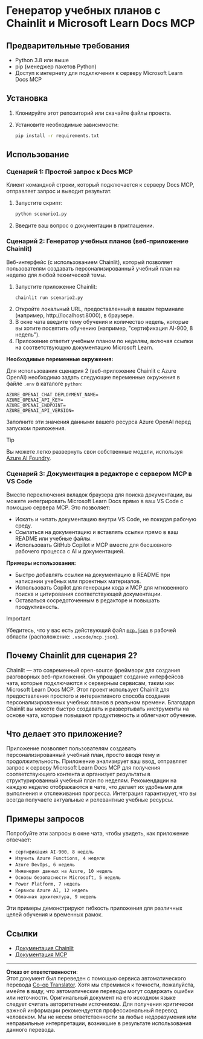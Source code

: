 <!--
CO_OP_TRANSLATOR_METADATA:
{
  "original_hash": "6ef6015d29b95f1cab97fb88a045a991",
  "translation_date": "2025-09-05T10:17:40+00:00",
  "source_file": "09-CaseStudy/docs-mcp/solution/python/README.md",
  "language_code": "ru"
}
-->
# Генератор учебных планов с Chainlit и Microsoft Learn Docs MCP

## Предварительные требования

- Python 3.8 или выше
- pip (менеджер пакетов Python)
- Доступ к интернету для подключения к серверу Microsoft Learn Docs MCP

## Установка

1. Клонируйте этот репозиторий или скачайте файлы проекта.
2. Установите необходимые зависимости:

   ```bash
   pip install -r requirements.txt
   ```

## Использование

### Сценарий 1: Простой запрос к Docs MCP
Клиент командной строки, который подключается к серверу Docs MCP, отправляет запрос и выводит результат.

1. Запустите скрипт:
   ```bash
   python scenario1.py
   ```
2. Введите ваш вопрос о документации в приглашении.

### Сценарий 2: Генератор учебных планов (веб-приложение Chainlit)
Веб-интерфейс (с использованием Chainlit), который позволяет пользователям создавать персонализированный учебный план на неделю для любой технической темы.

1. Запустите приложение Chainlit:
   ```bash
   chainlit run scenario2.py
   ```
2. Откройте локальный URL, предоставленный в вашем терминале (например, http://localhost:8000), в браузере.
3. В окне чата введите тему обучения и количество недель, которые вы хотите посвятить обучению (например, "сертификация AI-900, 8 недель").
4. Приложение ответит учебным планом по неделям, включая ссылки на соответствующую документацию Microsoft Learn.

**Необходимые переменные окружения:**

Для использования сценария 2 (веб-приложение Chainlit с Azure OpenAI) необходимо задать следующие переменные окружения в файле `.env` в каталоге `python`:

```
AZURE_OPENAI_CHAT_DEPLOYMENT_NAME=
AZURE_OPENAI_API_KEY=
AZURE_OPENAI_ENDPOINT=
AZURE_OPENAI_API_VERSION=
```

Заполните эти значения данными вашего ресурса Azure OpenAI перед запуском приложения.

> [!TIP]
> Вы можете легко развернуть свои собственные модели, используя [Azure AI Foundry](https://ai.azure.com/).

### Сценарий 3: Документация в редакторе с сервером MCP в VS Code

Вместо переключения вкладок браузера для поиска документации, вы можете интегрировать Microsoft Learn Docs прямо в ваш VS Code с помощью сервера MCP. Это позволяет:
- Искать и читать документацию внутри VS Code, не покидая рабочую среду.
- Ссылаться на документацию и вставлять ссылки прямо в ваш README или учебные файлы.
- Использовать GitHub Copilot и MCP вместе для бесшовного рабочего процесса с AI и документацией.

**Примеры использования:**
- Быстро добавлять ссылки на документацию в README при написании учебных или проектных материалов.
- Использовать Copilot для генерации кода и MCP для мгновенного поиска и цитирования соответствующей документации.
- Оставаться сосредоточенным в редакторе и повышать продуктивность.

> [!IMPORTANT]
> Убедитесь, что у вас есть действующий файл [`mcp.json`](../../../../../../09-CaseStudy/docs-mcp/solution/scenario3/mcp.json) в рабочей области (расположение: `.vscode/mcp.json`).

## Почему Chainlit для сценария 2?

Chainlit — это современный open-source фреймворк для создания разговорных веб-приложений. Он упрощает создание интерфейсов чата, которые подключаются к серверным сервисам, таким как Microsoft Learn Docs MCP. Этот проект использует Chainlit для предоставления простого и интерактивного способа создания персонализированных учебных планов в реальном времени. Благодаря Chainlit вы можете быстро создавать и развертывать инструменты на основе чата, которые повышают продуктивность и облегчают обучение.

## Что делает это приложение?

Приложение позволяет пользователям создавать персонализированный учебный план, просто вводя тему и продолжительность. Приложение анализирует ваш ввод, отправляет запрос к серверу Microsoft Learn Docs MCP для получения соответствующего контента и организует результаты в структурированный учебный план по неделям. Рекомендации на каждую неделю отображаются в чате, что делает их удобными для выполнения и отслеживания прогресса. Интеграция гарантирует, что вы всегда получаете актуальные и релевантные учебные ресурсы.

## Примеры запросов

Попробуйте эти запросы в окне чата, чтобы увидеть, как приложение отвечает:

- `сертификация AI-900, 8 недель`
- `Изучить Azure Functions, 4 недели`
- `Azure DevOps, 6 недель`
- `Инженерия данных на Azure, 10 недель`
- `Основы безопасности Microsoft, 5 недель`
- `Power Platform, 7 недель`
- `Сервисы Azure AI, 12 недель`
- `Облачная архитектура, 9 недель`

Эти примеры демонстрируют гибкость приложения для различных целей обучения и временных рамок.

## Ссылки

- [Документация Chainlit](https://docs.chainlit.io/)
- [Документация MCP](https://github.com/MicrosoftDocs/mcp)

---

**Отказ от ответственности**:  
Этот документ был переведен с помощью сервиса автоматического перевода [Co-op Translator](https://github.com/Azure/co-op-translator). Хотя мы стремимся к точности, пожалуйста, имейте в виду, что автоматические переводы могут содержать ошибки или неточности. Оригинальный документ на его исходном языке следует считать авторитетным источником. Для получения критически важной информации рекомендуется профессиональный перевод человеком. Мы не несем ответственности за любые недоразумения или неправильные интерпретации, возникшие в результате использования данного перевода.